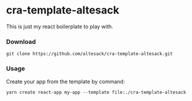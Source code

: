 # cra-template-altesack
This is just my react boilerplate to play with.

### Download
`git clone https://github.com/altesack/cra-template-altesack.git`

### Usage
Create your app from the template by command:

`yarn create react-app my-app --template file:./cra-template-altesack`
